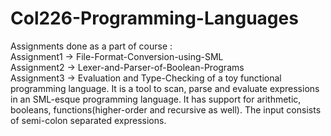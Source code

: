 # Col226-Programming-Languages
Assignments done as a part of course : \
Assignment1 -> File-Format-Conversion-using-SML \
Assignment2 -> Lexer-and-Parser-of-Boolean-Programs \
Assignment3 -> Evaluation and Type-Checking of a toy functional programming language. It is a tool to scan, parse and evaluate expressions in an SML-esque programming language. It has support for arithmetic, booleans, functions(higher-order and recursive as well). The input consists of semi-colon separated expressions.
